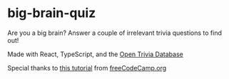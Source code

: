 # big-brain-quiz
Are you a big brain? Answer a couple of irrelevant trivia questions to find out!

Made with React, TypeScript, and the [Open Trivia Database](https://opentdb.com/api_config.php)

Special thanks to [this tutorial](https://www.youtube.com/watch?v=F2JCjVSZlG0) from [freeCodeCamp.org](https://www.freecodecamp.org/)
